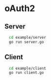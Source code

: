 # oAuth2

## Server

```bash
  cd example/server
  go run server.go
```

## Client

```bash
  cd example/client
  go run client.go
```
